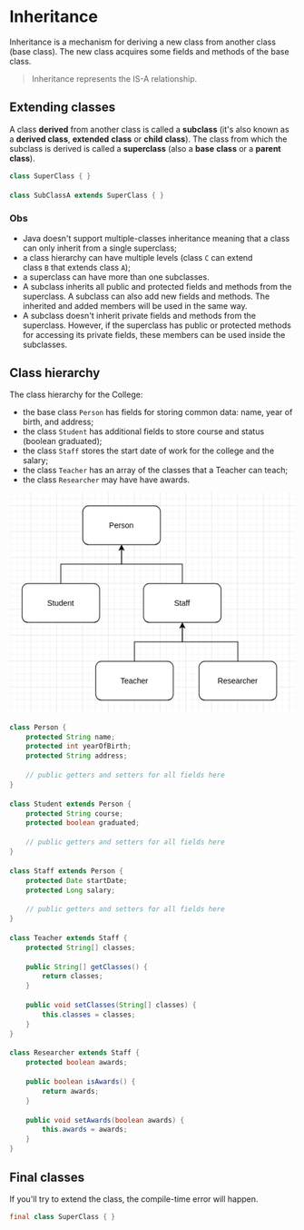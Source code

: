 # Inheritance

Inheritance is a mechanism for deriving a new class from another class (base class). The new class acquires some fields and methods of the base class.

> Inheritance represents the IS-A relationship.

## Extending classes

A class **derived** from another class is called a **subclass** (it's also known as a **derived class**, **extended** **class** or **child** **class**). The class from which the subclass is derived is called a **superclass** (also a **base** **class** or a **parent** **class**).

```java
class SuperClass { }

class SubClassA extends SuperClass { }
```

### Obs

- Java doesn't support multiple-classes inheritance meaning that a class can only inherit from a single superclass;
- a class hierarchy can have multiple levels (class `C` can extend class `B` that extends class `A`);
- a superclass can have more than one subclasses.
- A subclass inherits all public and protected fields and methods from the superclass. A subclass can also add new fields and methods. The inherited and added members will be used in the same way.
- A subclass doesn't inherit private fields and methods from the superclass. However, if the superclass has public or protected methods for accessing its private fields, these members can be used inside the subclasses.

## Class hierarchy

The class hierarchy for the College:

- the base class `Person` has fields for storing common data: name, year of birth, and address;
- the class `Student` has additional fields to store course and status (boolean graduated);
- the class `Staff` stores the start date of work for the college and the salary;
- the class `Teacher` has an array of the classes that a Teacher can teach;
- the class `Researcher` may have have awards.

![college inheritance](assets/college-inheritance.png)

```java
class Person {
    protected String name;
    protected int yearOfBirth;
    protected String address;

    // public getters and setters for all fields here
}

class Student extends Person {
    protected String course;
    protected boolean graduated;

    // public getters and setters for all fields here
}

class Staff extends Person {
    protected Date startDate;
    protected Long salary;

    // public getters and setters for all fields here
}

class Teacher extends Staff {
    protected String[] classes;

    public String[] getClasses() {
        return classes;
    }

    public void setClasses(String[] classes) {
        this.classes = classes;
    }
}

class Researcher extends Staff {
    protected boolean awards;

    public boolean isAwards() {
        return awards;
    }

    public void setAwards(boolean awards) {
        this.awards = awards;
    }
}
```

## Final classes

If you'll try to extend the class, the compile-time error will happen.

```java
final class SuperClass { }
```
